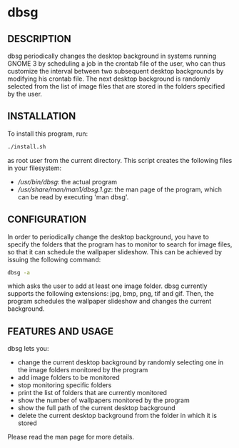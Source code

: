 # dbsg

## DESCRIPTION

dbsg periodically changes the desktop background in systems
running GNOME 3 by scheduling a job in the crontab file of the
user, who can thus customize the interval between two subsequent
desktop backgrounds by modifying his crontab file. The next
desktop background is randomly selected from the list of image
files that are stored in the folders specified by the user.

## INSTALLATION

To install this program, run:

```bash
./install.sh
```

as root user from the current directory. This script creates the
following files in your filesystem:

* */usr/bin/dbsg*: the actual program
* */usr/share/man/man1/dbsg.1.gz*: the man page of the program,
which can be read by executing 'man dbsg'.

## CONFIGURATION

In order to periodically change the desktop background, you have
to specify the folders that the program has to monitor to search
for image files, so that it can schedule the wallpaper slideshow.
This can be achieved by issuing the following command:

```bash
dbsg -a
```

which asks the user to add at least one image folder.
dbsg currently supports the following extensions: jpg, bmp, png,
tif and gif.
Then, the program schedules the wallpaper slideshow and changes
the current background.

## FEATURES AND USAGE

dbsg lets you:

* change the current desktop background by randomly selecting one
in the image folders monitored by the program
* add image folders to be monitored
* stop monitoring specific folders
* print the list of folders that are currently monitored
* show the number of wallpapers monitored by the program
* show the full path of the current desktop background
* delete the current desktop background from the folder in which
it is stored

Please read the man page for more details.
